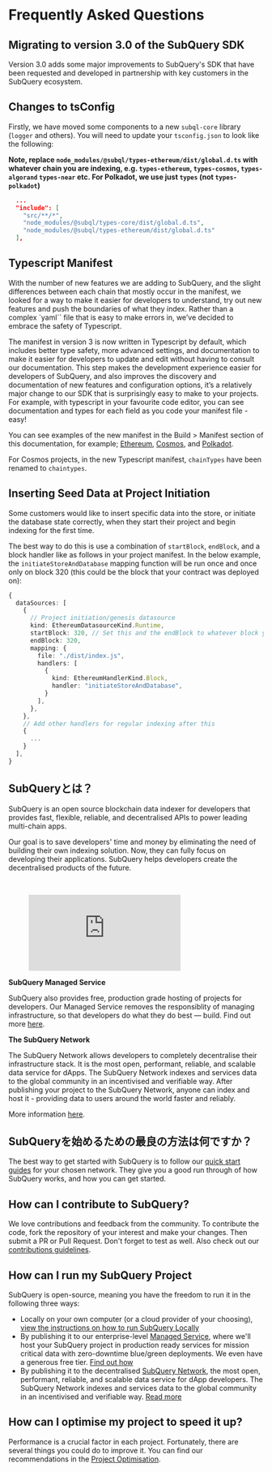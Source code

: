 # Frequently Asked Questions

## Migrating to version 3.0 of the SubQuery SDK

Version 3.0 adds some major improvements to SubQuery's SDK that have been requested and developed in partnership with key customers in the SubQuery ecosystem.

## Changes to tsConfig

Firstly, we have moved some components to a new `subql-core` library (`logger` and others). You will need to update your `tsconfig.json` to look like the following:

**Note, replace `node_modules/@subql/types-ethereum/dist/global.d.ts` with whatever chain you are indexing, e.g. `types-ethereum`, `types-cosmos`, `types-algorand` `types-near` etc. For Polkadot, we use just `types` (not `types-polkadot`)**

```json
  ...
  "include": [
    "src/**/*",
    "node_modules/@subql/types-core/dist/global.d.ts",
    "node_modules/@subql/types-ethereum/dist/global.d.ts"
  ],
```

## Typescript Manifest

With the number of new features we are adding to SubQuery, and the slight differences between each chain that mostly occur in the manifest, we looked for a way to make it easier for developers to understand, try out new features and push the boundaries of what they index. Rather than a complex `yaml`` file that is easy to make errors in, we’ve decided to embrace the safety of Typescript.

The manifest in version 3 is now written in Typescript by default, which includes better type safety, more advanced settings, and documentation to make it easier for developers to update and edit without having to consult our documentation. This step makes the development experience easier for developers of SubQuery, and also improves the discovery and documentation of new features and configuration options, it’s a relatively major change to our SDK that is surprisingly easy to make to your projects. For example, with typescript in your favourite code editor, you can see documentation and types for each field as you code your manifest file - easy!

You can see examples of the new manifest in the Build > Manifest section of this documentation, for example; [Ethereum](../build/manifest/ethereum.md), [Cosmos](../build/manifest/cosmos.md), and [Polkadot](../build/manifest/polkadot.md).

For Cosmos projects, in the new Typescript manifest, `chainTypes` have been renamed to `chaintypes`.

## Inserting Seed Data at Project Initiation

Some customers would like to insert specific data into the store, or initiate the database state correctly, when they start their project and begin indexing for the first time.

The best way to do this is use a combination of `startBlock`, `endBlock`, and a block handler like as follows in your project manifest. In the below example, the `initiateStoreAndDatabase` mapping function will be run once and once only on block 320 (this could be the block that your contract was deployed on):

```ts
{
  dataSources: [
    {
      // Project initiation/genesis datasource
      kind: EthereumDatasourceKind.Runtime,
      startBlock: 320, // Set this and the endBlock to whatever block you want it to be run on
      endBlock: 320,
      mapping: {
        file: "./dist/index.js",
        handlers: [
          {
            kind: EthereumHandlerKind.Block,
            handler: "initiateStoreAndDatabase",
          }
        ],
      },
    },
    // Add other handlers for regular indexing after this
    {
      ...
    }
  ],
}
```

## SubQueryとは？

SubQuery is an open source blockchain data indexer for developers that provides fast, flexible, reliable, and decentralised APIs to power leading multi-chain apps.

Our goal is to save developers' time and money by eliminating the need of building their own indexing solution. Now, they can fully focus on developing their applications. SubQuery helps developers create the decentralised products of the future.

<br/>
<figure class="video_container">
<iframe src="https://www.youtube.com/embed/gCpVz_mkWdo" title="Introducing The SubQuery Network" frameborder="0" allow="accelerometer; autoplay; clipboard-write; encrypted-media; gyroscope; picture-in-picture" allowfullscree="true"></iframe>
</figure>

**SubQuery Managed Service**

SubQuery also provides free, production grade hosting of projects for developers. Our Managed Service removes the responsiblity of managing infrastructure, so that developers do what they do best — build. Find out more [here](/run_publish/publish.md).

**The SubQuery Network**

The SubQuery Network allows developers to completely decentralise their infrastructure stack. It is the most open, performant, reliable, and scalable data service for dApps. The SubQuery Network indexes and services data to the global community in an incentivised and verifiable way. After publishing your project to the SubQuery Network, anyone can index and host it - providing data to users around the world faster and reliably.

More information [here](/subquery_network/introduction/introduction.md).

## SubQueryを始めるための最良の方法は何ですか？

The best way to get started with SubQuery is to follow our [quick start guides](../quickstart/quickstart.md) for your chosen network. They give you a good run through of how SubQuery works, and how you can get started.

## How can I contribute to SubQuery?

We love contributions and feedback from the community. To contribute the code, fork the repository of your interest and make your changes. Then submit a PR or Pull Request. Don't forget to test as well. Also check out our [contributions guidelines](../miscellaneous/contributing.html).

## How can I run my SubQuery Project

SubQuery is open-source, meaning you have the freedom to run it in the following three ways:

- Locally on your own computer (or a cloud provider of your choosing), [view the instructions on how to run SubQuery Locally](https://academy.subquery.network/run_publish/run.html)
- By publishing it to our enterprise-level [Managed Service](https://managedservice.subquery.network), where we'll host your SubQuery project in production ready services for mission critical data with zero-downtime blue/green deployments. We even have a generous free tier. [Find out how](https://academy.subquery.network/run_publish/publish.html)
- By publishing it to the decentralised [SubQuery Network](https://subquery.network/network), the most open, performant, reliable, and scalable data service for dApp developers. The SubQuery Network indexes and services data to the global community in an incentivised and verifiable way. [Read more](../subquery_network/publish.md)

## How can I optimise my project to speed it up?

Performance is a crucial factor in each project. Fortunately, there are several things you could do to improve it. You can find our recommendations in the [Project Optimisation](../build/optimisation.md).
